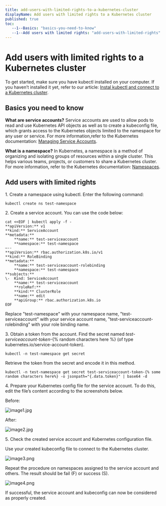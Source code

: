 ```yaml
---
title: add-users-with-limited-rights-to-a-kubernetes-cluster
displayName: Add users with limited rights to a Kubernetes cluster
published: true
toc:
   --1--Basics: "basics-you-need-to-know"
   --1--Add users with limited rights: "add-users-with-limited-rights"
---
```

# Add users with limited rights to a Kubernetes cluster

To get started, make sure you have kubectl installed on your computer. If you haven’t installed it yet, refer to our article: <a href=“https://gcore.com/docs/cloud/kubernetes/clusters/connect/install-kubectl-and-connect-to-a-kubernetes-cluster” target="_blank">Instal kubectl and connect to a Kubernetes cluster</a>.

## Basics you need to know

**What are service accounts?** Service accounts are used to allow pods to read and use Kubernetes API objects as well as to create a kubeconfig file, which grants access to the Kubernetes objects limited to the namespace for any user or service. For more information,refer to the Kubernetes documentation: <a href=“https://kubernetes.io/docs/reference/access-authn-authz/service-accounts-admin/” target="_blank">Managing Service Accounts</a>.

**What is a namespace?** In Kubernetes, a namespace is a method of organizing and isolating groups of resources within a single cluster. This helps various teams, projects, or customers to share a Kubernetes cluster. For more information, refer to the Kubernetes documentation: <a href=“https://kubernetes.io/docs/concepts/overview/working-with-objects/namespaces/” target="_blank">Namespaces</a>.

## Add users with limited rights

1. Create a namespace using kubectl. Enter the following command:

```
kubectl create ns test-namespace
```

2\. Create a service account. You can use the code below:

```
cat <<EOF | kubectl apply -f -
**apiVersion:** v1  
**kind:** ServiceAccount  
**metadata:**  
	**name:** test-serviceaccount  
	**namespace:** test-namespace  
–--  
**apiVersion:** rbac.authorization.k8s.io/v1  
**kind:** RoleBinding  
**metadata:**  
	**name:** test-serviceaccount-rolebinding  
	**namespace:** test-namespace  
**subjects:**  
\-	Kind: ServiceAccount  
	**name:** test-serviceaccount  
	**roleRef:**  
	**kind:** ClusterRole  
	**name:** edit   
	**apiGroup:** rbac.authorization.k8s.io  
EOF
```

Replace "test-namespace" with your namespace name, "test-serviceaccount" with your service account name, "test-serviceaccount-rolebinding" with your role binding name. 

3\. Obtain a token from the account. Find the secret named _test-serviceaccount-token_\-{% random characters here %} (of type kubernetes.io/service-account-token). 

```
kubectl -n test-namespace get secret
```

Retrieve the token from the secret and encode it in this method.

```
kubectl -n test-namespace get secret test-serviceaccount-token-{% some random characters here%} -o jsonpath="{.data.token}" | base64 -d
```

4. Prepare your Kubernetes config file for the service account. To do this, edit the file’s content according to the screenshots below.

Before:

<img src="https://support.gcore.com/hc/article_attachments/11762472647057" alt="image1.jpg">

After:

<img src="https://support.gcore.com/hc/article_attachments/11762472647441" alt="image2.jpg">

5. Check the created service account and Kubernetes configuration file.

Use your created kubeconfig file to connect to the Kubernetes cluster.

<img src="https://support.gcore.com/hc/article_attachments/11762462520977" alt="image3.png">

Repeat the procedure on namespaces assigned to the service account and others. The result should be fail (F) or success (S).

<img src="https://support.gcore.com/hc/article_attachments/11762462523537" alt="image4.png">

If successful, the service account and kubeconfig can now be considered as properly created.